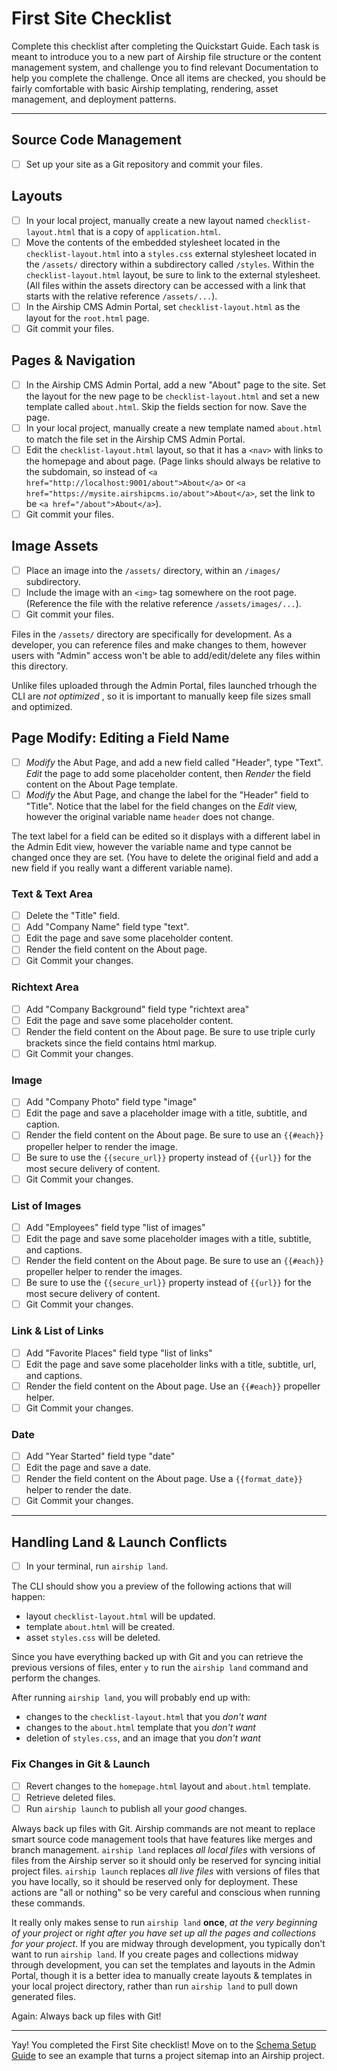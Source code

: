 # First Site Checklist
Complete this checklist after completing the Quickstart Guide. Each task is meant to introduce you to a new part of Airship file structure or the content management system, and challenge you to find relevant Documentation to help you complete the challenge. Once all items are checked, you should be fairly comfortable with basic Airship templating, rendering, asset management, and deployment patterns.

---

## Source Code Management
- [ ] Set up your site as a Git repository and commit your files.

## Layouts
- [ ] In your local project, manually create a new layout named `checklist-layout.html` that is a copy of `application.html`.
- [ ] Move the contents of the embedded stylesheet located in the `checklist-layout.html` into a `styles.css` external stylesheet located in the `/assets/` directory within a subdirectory called `/styles`. Within the `checklist-layout.html` layout, be sure to link to the external stylesheet. (All files within the assets directory can be accessed with a link that starts with the relative reference `/assets/...`).
- [ ] In the Airship CMS Admin Portal, set `checklist-layout.html` as the layout for the `root.html` page.
- [ ] Git commit your files.

## Pages & Navigation
- [ ] In the Airship CMS Admin Portal, add a new "About" page to the site. Set the layout for the new page to be `checklist-layout.html` and set a new template called `about.html`. Skip the fields section for now. Save the page.
- [ ] In your local project, manually create a new template named `about.html` to match the file set in the Airship CMS Admin Portal.
- [ ] Edit the `checklist-layout.html` layout, so that it has a `<nav>` with links to the homepage and about page.  (Page links should always be relative to the subdomain, so instead of `<a href="http://localhost:9001/about">About</a>` or `<a href="https://mysite.airshipcms.io/about">About</a>`, set the link to be  `<a href="/about">About</a>`).
- [ ] Git commit your files.

## Image Assets
- [ ] Place an image into the `/assets/` directory, within an `/images/` subdirectory.
- [ ] Include the image with an `<img>` tag somewhere on the root page. (Reference the file with the relative reference `/assets/images/...`).
- [ ] Git commit your files.

Files in the `/assets/` directory are specifically for development. As a developer, you can reference files and make changes to them, however users with "Admin" access won't be able to add/edit/delete any files within this directory.

Unlike files uploaded through the Admin Portal, files launched trhough the CLI  are _not optimized_ , so it is important to manually keep file sizes small and optimized.

## Page Modify: Editing a Field Name
- [ ] _Modify_ the Abut Page, and add a new field called "Header", type "Text". _Edit_ the page to add some placeholder content, then _Render_ the field content on the About Page template.
- [ ] _Modify_ the Abut Page, and change the label for the "Header" field to "Title". Notice that the label for the field changes on the _Edit_ view, however the original variable name `header` does not change.

The text label for a field can be edited so it displays with a different label in the Admin Edit view, however the variable name and type cannot be changed once they are set. (You have to delete the original field and add a new field if you really want a different variable name).

### Text & Text Area
- [ ] Delete the "Title" field.
- [ ] Add "Company Name" field type "text".
- [ ] Edit the page and save some placeholder content.
- [ ] Render the field content on the About page.
- [ ] Git Commit your changes.

### Richtext Area
- [ ] Add "Company Background" field type "richtext area"
- [ ] Edit the page and save some placeholder content.
- [ ] Render the field content on the About page. Be sure to use triple curly brackets since the field contains html markup.
- [ ] Git Commit your changes.

### Image
- [ ] Add "Company Photo" field type "image"
- [ ] Edit the page and save a placeholder image with a title, subtitle, and caption.
- [ ] Render the field content on the About page. Be sure to use an `{{#each}}` propeller helper to render the image.
- [ ] Be sure to use the `{{secure_url}}` property instead of `{{url}}` for the most secure delivery of content.
- [ ] Git Commit your changes.

### List of Images
- [ ] Add "Employees" field type "list of images"
- [ ] Edit the page and save some placeholder images with a title, subtitle, and captions.
- [ ] Render the field content on the About page. Be sure to use an `{{#each}}` propeller helper to render the images.
- [ ] Be sure to use the `{{secure_url}}` property instead of `{{url}}` for the most secure delivery of content.
- [ ] Git Commit your changes.

### Link & List of Links
- [ ] Add "Favorite Places" field type "list of links"
- [ ] Edit the page and save some placeholder links with a title, subtitle, url, and captions.
- [ ] Render the field content on the About page. Use an `{{#each}}` propeller helper.
- [ ] Git Commit your changes.

### Date
- [ ] Add "Year Started" field type "date"
- [ ] Edit the page and save a date.
- [ ] Render the field content on the About page. Use a `{{format_date}}` helper to render the date.
- [ ] Git Commit your changes.

---

## Handling Land & Launch Conflicts

- [ ] In your terminal, run `airship land`.

The CLI should show you a preview of the following actions that will happen:
- layout `checklist-layout.html` will be updated.
- template `about.html` will be created.
- asset `styles.css` will be deleted.
 
Since you have everything backed up with Git and you can retrieve the previous versions of files, enter `y` to run the `airship land` command and perform the changes.

After running `airship land`, you will probably end up with:
- changes to the `checklist-layout.html` that you _don't want_
- changes to the `about.html` template that you _don't want_
- deletion of `styles.css`, and an image that you _don't want_

### Fix Changes in Git & Launch
- [ ] Revert changes to the `homepage.html` layout and `about.html` template.
- [ ] Retrieve deleted files.
- [ ] Run `airship launch` to publish all your _good_ changes.

Always back up files with Git. Airship commands are not meant to replace smart source code management tools that have features like merges and branch management. `airship land` replaces _all local files_ with versions of files from the Airship server so it should only be reserved for syncing initial project files. `airship launch` replaces _all live files_ with versions of files that you have locally, so it should be reserved only for deployment. These actions are "all or nothing" so be very careful and conscious when running these commands.

It really only makes sense to run `airship land` **once**, _at the very beginning of your project_ or _right after you have set up all the pages and collections for your project_. If you are midway through development, you typically don't want to run `airship land`. If you create pages and collections midway through development, you can set the templates and layouts in the Admin Portal, though it is a better idea to manually create layouts & templates in your local project directory, rather than run `airship land` to pull down generated files.

Again: Always back up files with Git!

---

Yay! You completed the First Site checklist! Move on to the [Schema Setup Guide](https://airshipcms.io/documentation/view/schema-setup-guide) to see an example that turns a project sitemap into an Airship project.
